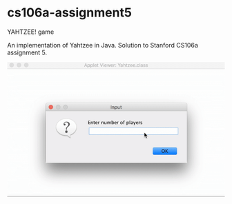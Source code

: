 # cs106a-assignment5
YAHTZEE! game

An implementation of Yahtzee in Java. Solution to Stanford CS106a assignment 5.


![GitHub Logo](/assets/yahtzee.gif)
